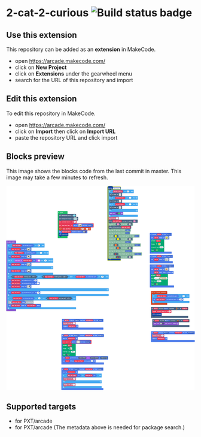 # 2-cat-2-curious ![Build status badge](https://github.com/darzu/2-cat-2-curious/workflows/MakeCode/badge.svg)



## Use this extension

This repository can be added as an **extension** in MakeCode.

* open https://arcade.makecode.com/
* click on **New Project**
* click on **Extensions** under the gearwheel menu
* search for the URL of this repository and import

## Edit this extension

To edit this repository in MakeCode.

* open https://arcade.makecode.com/
* click on **Import** then click on **Import URL**
* paste the repository URL and click import

## Blocks preview

This image shows the blocks code from the last commit in master.
This image may take a few minutes to refresh.

![A rendered view of the blocks](https://github.com/darzu/2-cat-2-curious/raw/master/.makecode/blocks.png)

## Supported targets

* for PXT/arcade
* for PXT/arcade
(The metadata above is needed for package search.)

